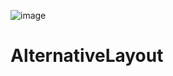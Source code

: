 ![image](https://github.com/Karolina-Boo/AlternativeLayout/blob/master/AlternativeLayout.gif)
# AlternativeLayout
